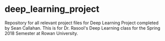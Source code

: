 # deep_learning_project
Repository for all relevant project files for Deep Learning Project completed by Sean Callahan. This is for Dr. Rasool's Deep Learning class for the Spring 2018 Semester at Rowan University.
